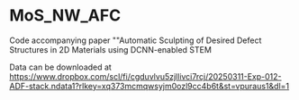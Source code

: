 # MoS_NW_AFC
Code accompanying paper ""Automatic Sculpting of Desired Defect Structures in 2D Materials using DCNN-enabled STEM

Data can be downloaded at https://www.dropbox.com/scl/fi/cgduvlvu5zjllivci7rcj/20250311-Exp-012-ADF-stack.ndata1?rlkey=xq373mcmqwsyjm0ozl9cc4b6t&st=vpuraus1&dl=1

